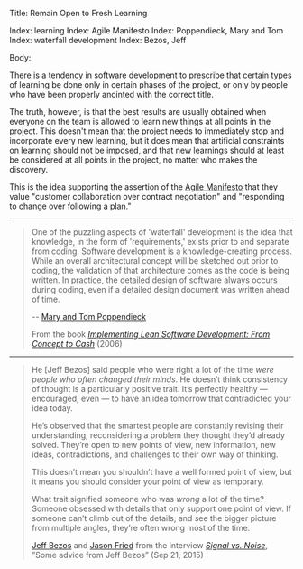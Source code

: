 Title: Remain Open to Fresh Learning

Index: learning
Index: Agile Manifesto
Index: Poppendieck, Mary and Tom
Index: waterfall development
Index: Bezos, Jeff

Body:

There is a tendency in software development to prescribe that certain types of learning be done only in certain phases of the project, or only by people who have been properly anointed with the correct title.

The truth, however, is that the best results are usually obtained when everyone on the team is allowed to learn new things at all points in the project. This doesn't mean that the project needs to immediately stop and incorporate every new learning, but it does mean that artificial constraints on learning should not be imposed, and that new learnings should at least be considered at all points in the project, no matter who makes the discovery.

This is the idea supporting the assertion of the [Agile Manifesto][beck-et-al-2001] that they value "customer collaboration over contract negotiation" and "responding to change over following a plan."

----

> One of the puzzling aspects of 'waterfall' development is the idea that knowledge, in the form of 'requirements,' exists prior to and separate from coding. Software development is a knowledge-creating process. While an overall architectural concept will be sketched out prior to coding, the validation of that architecture comes as the code is being written. In practice, the detailed design of software always occurs during coding, even if a detailed design document was written ahead of time.
>
> -- [Mary and Tom Poppendieck][pop]
>
> From the book <cite>[Implementing Lean Software Development: From Concept to Cash][poppendieck-2006]</cite> (2006)

----

<blockquote>
<p>
He [Jeff Bezos] said people who were right a lot of the time <em>were people who often changed their minds</em>. He doesn&#8217;t think consistency of thought is a particularly positive trait. It&#8217;s perfectly healthy &#8212; encouraged, even &#8212; to have an idea tomorrow that contradicted your idea today. </p>

<p>
He&#8217;s observed that the smartest people are constantly revising their understanding, reconsidering a problem they thought they&#8217;d already solved. They&#8217;re open to new points of view, new information, new ideas, contradictions, and challenges to their own way of thinking. </p>

<p>
This doesn&#8217;t mean you shouldn&#8217;t have a well formed point of view, but it means you should consider your point of view as temporary. </p>

<p>
What trait signified someone who was <em>wrong</em> a lot of the time? Someone obsessed with details that only support one point of view. If someone can&#8217;t climb out of the details, and see the bigger picture from multiple angles, they&#8217;re often wrong most of the time.</p>

<p class="bq-footer">
<a href="http://en.wikipedia.org/wiki/Jeff_Bezos">Jeff Bezos</a> and <a href="http://en.wikipedia.org/wiki/Jason_Fried">Jason Fried</a> from the interview <cite><a href="https://m.signalvnoise.com/some-advice-from-jeff-bezos-28b3c2938968#.5mg9cq83q">Signal vs. Noise</a></cite>, &#8221;Some advice from Jeff Bezos&#8221; (Sep 21, 2015)
</p>
</blockquote>


[poppendieck-2006]: bibliography.html#poppendieck-2006
[pop]: http://www.poppendieck.com/people.htm

[beck-et-al-2001]: bibliography.html#beck-et-al-2001

